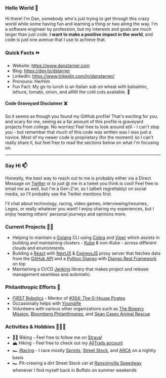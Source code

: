 ### Hello World 👋

Hi there! I'm Dan, somebody who's just trying to get through this crazy world while some having fun and learning a thing or two along the way. I'm a software engineer by profession, but my interests and goals are much larger than just code. **I want to make a positive impact in the world**, and code is just one avenue that I use to achieve that.

### Quick Facts ⏩

* Website: <https://www.danstarner.com>
* Blog: <https://dev.to/dstarner>
* LinkedIn: <https://www.linkedin.com/in/danstarner/>
* Pronouns: He/Him
* Fun Fact: My go-to lunch is an Italian sub on wheat with balsalmic, lettuce, tomato, onion, and alllllll the cold cuts available. 🥪

#### Code Graveyard Disclaimer ☠️

So it seems as though you found my GitHub profile! That's exciting for you, and scary for me, seeing as a far amount of this profile is graveyard projects from college. No worries! Feel free to look around still - I can't stop you - but remember that much of this code was written was I was just a novice. Most of my newer code is proprietary (for the moment) so I can't really share it, but feel free to read the sections below on what I'm focusing on.

---

### Say Hi 📫

Honestly, the best way to reach out to me is probably either via a Direct Message on [Twitter](https://twitter.com/standarner) or to just @ me in a tweet you think is cool! Feel free to email me as well, but I'm a Gen-Z'er, so I (albeit regrettably) on social media, so I'll probably see the Twitter mentions first.

I'll chat about technology, racing, video games, interviewing/resumes, Legos, or really whatever you want! I enjoy sharing my experiences, but I enjoy hearing others' personal journeys and opinions more.

### Current Projects 👨‍💻

* Helping to maintain a [Golang][golang] CLI using [Cobra][cobra] and [Viper][viper] which assists in building and maintaining clusters - [Kube][kube] & non-Kube - across different clouds and environments.
* Building a [React][react] with [NextJS][nextjs] & [ExpressJS][express] proxy server that fetches data from the [GitHub API][github-api] and a [Python Django][django] with [Django Rest Framework][drf] on top 
* Maintaining a CI/CD [Jenkins][jenkins] library that makes project and release management seamless and automatic.

### Philanthropic Efforts 🏫

* [*FIRST* Robotics](https://www.firstinspires.org/robotics/frc) - Mentor of [#354: The G-House Pirates](https://www.ghouse354.com/)
* Occasionally helps with [Younglife](https://www.younglife.org/Pages/default.aspx)
* Volunteers with various other organizations such as [The Bowery Mission](https://www.bowery.org/), [Bloomberg Philanthropies](https://www.bloomberg.org/), and [Sean Casey Animal Rescue](https://www.nyanimalrescue.org/)

### Activities & Hobbies 🚵‍♂️🥾

* 🚴‍♂️ Biking - Feel free to follow me on [Strava](https://www.strava.com/athletes/41276691)!
* 🏔 Hiking - Feel free to check out my [AllTrails account](https://www.alltrails.com/members/dan-starner)
* 🏎️ [iRacing](https://www.iracing.com/) - I race mostly [Sprints](https://en.wikipedia.org/wiki/Sprint_car_racing), [Street Stock](https://www.iracing.com/cars/dirt-street-stock/), and [ARCA](https://www.iracing.com/cars/chevrolet-national-impala/) on a nightly basis
* 🏎️ Pit-crewing a dirt Street Stock car at [Ransomville Speedway](http://www.ransomvillespeedway.com/) whenever I find myself back in Buffalo on summer weekends


[django]: http://djangoproject.com/
[drf]: https://www.django-rest-framework.org/
[github-api]: https://docs.github.com/en/rest
[golang]: https://golang.org/
[cobra]: https://github.com/spf13/cobra
[jenkins]: https://www.jenkins.io/
[viper]: https://github.com/spf13/viper
[kube]: https://kubernetes.io/
[express]: http://expressjs.com/
[react]: https://reactjs.org/
[nextjs]: https://nextjs.org/
